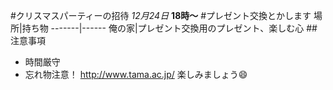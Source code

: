 #クリスマスパーティーの招待
*12月24日* **18時～**
#プレゼント交換とかします
場所|持ち物
-------|------
俺の家|プレゼント交換用のプレゼント、楽しむ心
##注意事項
* 時間厳守
* 忘れ物注意！
http://www.tama.ac.jp/
楽しみましょう:smile:
